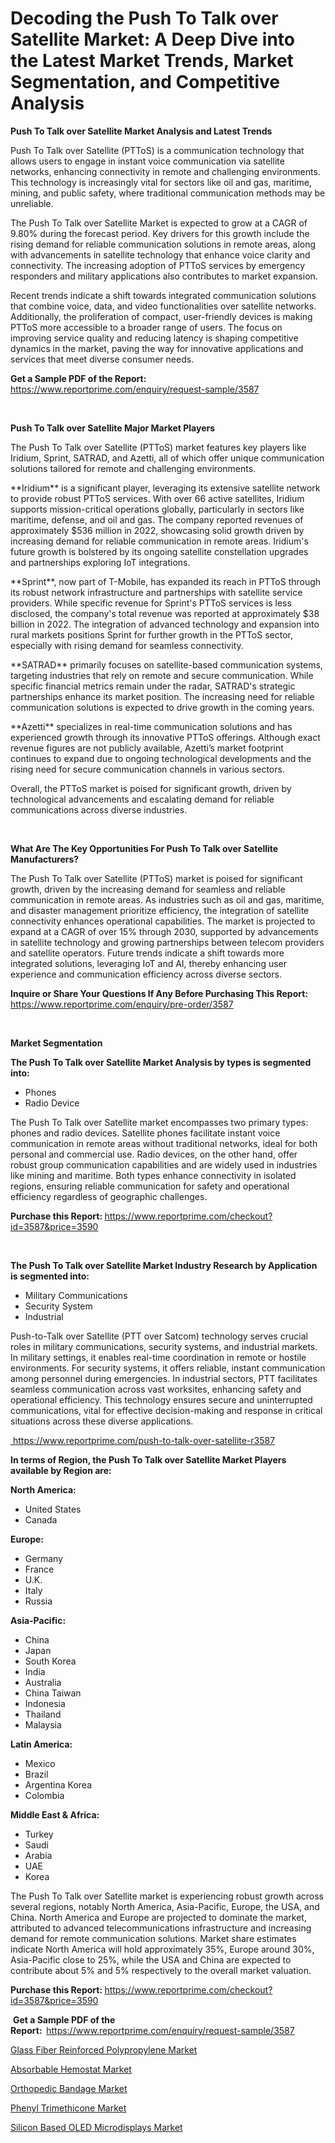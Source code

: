 <p><h1>Decoding the Push To Talk over Satellite Market: A Deep Dive into the Latest Market Trends, Market Segmentation, and Competitive Analysis</h1></p><p><strong>Push To Talk over Satellite Market Analysis and Latest Trends</strong></p>
<p><p>Push To Talk over Satellite (PTToS) is a communication technology that allows users to engage in instant voice communication via satellite networks, enhancing connectivity in remote and challenging environments. This technology is increasingly vital for sectors like oil and gas, maritime, mining, and public safety, where traditional communication methods may be unreliable.</p><p>The Push To Talk over Satellite Market is expected to grow at a CAGR of 9.80% during the forecast period. Key drivers for this growth include the rising demand for reliable communication solutions in remote areas, along with advancements in satellite technology that enhance voice clarity and connectivity. The increasing adoption of PTToS services by emergency responders and military applications also contributes to market expansion.</p><p>Recent trends indicate a shift towards integrated communication solutions that combine voice, data, and video functionalities over satellite networks. Additionally, the proliferation of compact, user-friendly devices is making PTToS more accessible to a broader range of users. The focus on improving service quality and reducing latency is shaping competitive dynamics in the market, paving the way for innovative applications and services that meet diverse consumer needs.</p></p>
<p><strong>Get a Sample PDF of the Report:&nbsp;</strong> <a href="https://www.reportprime.com/enquiry/request-sample/3587">https://www.reportprime.com/enquiry/request-sample/3587</a></p>
<p>&nbsp;</p>
<p><strong>Push To Talk over Satellite Major Market Players</strong></p>
<p><p>The Push To Talk over Satellite (PTToS) market features key players like Iridium, Sprint, SATRAD, and Azetti, all of which offer unique communication solutions tailored for remote and challenging environments.</p><p>**Iridium** is a significant player, leveraging its extensive satellite network to provide robust PTToS services. With over 66 active satellites, Iridium supports mission-critical operations globally, particularly in sectors like maritime, defense, and oil and gas. The company reported revenues of approximately $536 million in 2022, showcasing solid growth driven by increasing demand for reliable communication in remote areas. Iridium's future growth is bolstered by its ongoing satellite constellation upgrades and partnerships exploring IoT integrations.</p><p>**Sprint**, now part of T-Mobile, has expanded its reach in PTToS through its robust network infrastructure and partnerships with satellite service providers. While specific revenue for Sprint's PTToS services is less disclosed, the company's total revenue was reported at approximately $38 billion in 2022. The integration of advanced technology and expansion into rural markets positions Sprint for further growth in the PTToS sector, especially with rising demand for seamless connectivity.</p><p>**SATRAD** primarily focuses on satellite-based communication systems, targeting industries that rely on remote and secure communication. While specific financial metrics remain under the radar, SATRAD's strategic partnerships enhance its market position. The increasing need for reliable communication solutions is expected to drive growth in the coming years.</p><p>**Azetti** specializes in real-time communication solutions and has experienced growth through its innovative PTToS offerings. Although exact revenue figures are not publicly available, Azetti’s market footprint continues to expand due to ongoing technological developments and the rising need for secure communication channels in various sectors.</p><p>Overall, the PTToS market is poised for significant growth, driven by technological advancements and escalating demand for reliable communications across diverse industries.</p></p>
<p>&nbsp;</p>
<p><strong>What Are The Key Opportunities For Push To Talk over Satellite Manufacturers?</strong></p>
<p><p>The Push To Talk over Satellite (PTToS) market is poised for significant growth, driven by the increasing demand for seamless and reliable communication in remote areas. As industries such as oil and gas, maritime, and disaster management prioritize efficiency, the integration of satellite connectivity enhances operational capabilities. The market is projected to expand at a CAGR of over 15% through 2030, supported by advancements in satellite technology and growing partnerships between telecom providers and satellite operators. Future trends indicate a shift towards more integrated solutions, leveraging IoT and AI, thereby enhancing user experience and communication efficiency across diverse sectors.</p></p>
<p><strong>Inquire or Share Your Questions If Any Before Purchasing This Report:</strong> <a href="https://www.reportprime.com/enquiry/pre-order/3587">https://www.reportprime.com/enquiry/pre-order/3587</a></p>
<p>&nbsp;</p>
<p><strong>Market Segmentation</strong></p>
<p><strong>The Push To Talk over Satellite Market Analysis by types is segmented into:</strong></p>
<p><ul><li>Phones</li><li>Radio Device</li></ul></p>
<p><p>The Push To Talk over Satellite market encompasses two primary types: phones and radio devices. Satellite phones facilitate instant voice communication in remote areas without traditional networks, ideal for both personal and commercial use. Radio devices, on the other hand, offer robust group communication capabilities and are widely used in industries like mining and maritime. Both types enhance connectivity in isolated regions, ensuring reliable communication for safety and operational efficiency regardless of geographic challenges.</p></p>
<p><strong>Purchase this Report:&nbsp;</strong><a href="https://www.reportprime.com/checkout?id=3587&price=3590">https://www.reportprime.com/checkout?id=3587&price=3590</a></p>
<p>&nbsp;</p>
<p><strong>The Push To Talk over Satellite Market Industry Research by Application is segmented into:</strong></p>
<p><ul><li>Military Communications</li><li>Security System</li><li>Industrial</li></ul></p>
<p><p>Push-to-Talk over Satellite (PTT over Satcom) technology serves crucial roles in military communications, security systems, and industrial markets. In military settings, it enables real-time coordination in remote or hostile environments. For security systems, it offers reliable, instant communication among personnel during emergencies. In industrial sectors, PTT facilitates seamless communication across vast worksites, enhancing safety and operational efficiency. This technology ensures secure and uninterrupted communications, vital for effective decision-making and response in critical situations across these diverse applications.</p></p>
<p><a href="https://www.reportprime.com/push-to-talk-over-satellite-r3587">&nbsp;https://www.reportprime.com/push-to-talk-over-satellite-r3587</a></p>
<p><strong>In terms of Region, the Push To Talk over Satellite Market Players available by Region are:</strong></p>
<p>
    <p> <strong> North America: </strong>
        <ul>
            <li>United States</li>
            <li>Canada</li>
        </ul>
        </p> 
    <p> <strong> Europe: </strong>
        <ul>
            <li>Germany</li>
            <li>France</li>
            <li>U.K.</li>
            <li>Italy</li>
            <li>Russia</li>
        </ul>
        </p> 
    <p> <strong> Asia-Pacific: </strong>
        <ul>
            <li>China</li>
            <li>Japan</li>
            <li>South Korea</li>
            <li>India</li>
            <li>Australia</li>
            <li>China Taiwan</li>
            <li>Indonesia</li>
            <li>Thailand</li>
            <li>Malaysia</li>
        </ul>
        </p> 
    <p> <strong> Latin America: </strong>
        <ul>
            <li>Mexico</li>
            <li>Brazil</li>
            <li>Argentina Korea</li>
            <li>Colombia</li>
        </ul>
        </p> 
    <p> <strong> Middle East & Africa: </strong>
        <ul>
            <li>Turkey</li>
            <li>Saudi</li>
            <li>Arabia</li>
            <li>UAE</li>
            <li>Korea</li>
        </ul>
    </p>
    </p>
<p><p>The Push To Talk over Satellite market is experiencing robust growth across several regions, notably North America, Asia-Pacific, Europe, the USA, and China. North America and Europe are projected to dominate the market, attributed to advanced telecommunications infrastructure and increasing demand for remote communication solutions. Market share estimates indicate North America will hold approximately 35%, Europe around 30%, Asia-Pacific close to 25%, while the USA and China are expected to contribute about 5% and 5% respectively to the overall market valuation.</p></p>
<p><strong>Purchase this Report: </strong><a href="https://www.reportprime.com/checkout?id=3587&price=3590">https://www.reportprime.com/checkout?id=3587&price=3590</a></p>
<p>&nbsp;<strong>Get a Sample PDF of the Report:&nbsp;&nbsp;</strong><a href="https://www.reportprime.com/enquiry/request-sample/3587">https://www.reportprime.com/enquiry/request-sample/3587</a></p>
<p><strong></strong></p>
<p><p><a href="https://issuu.com/reportprime-2/docs/glass-fiber-reinforced-polypropylen_95fe4c7ac25b3a">Glass Fiber Reinforced Polypropylene Market</a></p><p><a href="https://www.linkedin.com/pulse/what-innovations-market-trends-shaping-absorbable-hemostat-yqese?trackingId=jsUBETpeTaaFWuuqAae2JQ%3D%3D">Absorbable Hemostat Market</a></p><p><a href="https://www.linkedin.com/pulse/strategic-roadmap-global-orthopedic-bandage-market-insights-al47e?trackingId=CCmO%2B1xcS32aJi%2FtSJfIGw%3D%3D">Orthopedic Bandage Market</a></p><p><a href="https://issuu.com/reportprime-2/docs/phenyl-trimethicone-market-size-203_6510786f28c058">Phenyl Trimethicone Market</a></p><p><a href="https://github.com/luckyshygirl/Market-Research-Report-List-6/blob/main/silicon-based-oled-microdisplays-market.md">Silicon Based OLED Microdisplays Market</a></p></p>
